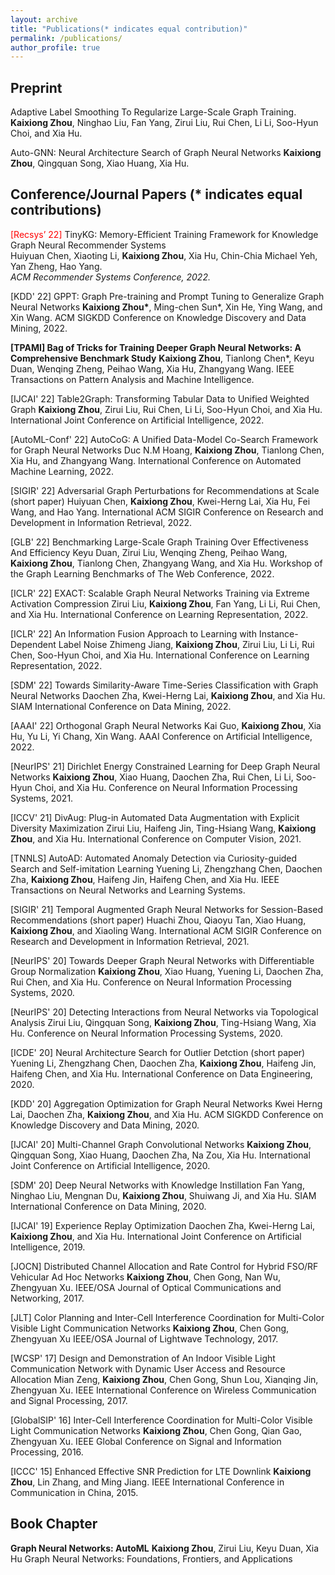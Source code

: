 ```yaml
---
layout: archive
title: "Publications(* indicates equal contribution)"
permalink: /publications/
author_profile: true
---
```


## Preprint
Adaptive Label Smoothing To Regularize Large-Scale Graph Training.
<b>Kaixiong Zhou</b>, Ninghao Liu, Fan Yang, Zirui Liu, Rui Chen, Li Li, Soo-Hyun Choi, and Xia Hu.

Auto-GNN: Neural Architecture Search of Graph Neural Networks
<b>Kaixiong Zhou</b>, Qingquan Song, Xiao Huang, Xia Hu.


## Conference/Journal Papers (* indicates equal contributions)
<p><font color="red">[Recsys’ 22]</font> TinyKG: Memory-Efficient Training Framework for Knowledge Graph Neural Recommender
Systems<br>
Huiyuan Chen, Xiaoting Li, <b>Kaixiong Zhou</b>, Xia Hu, Chin-Chia Michael Yeh, Yan Zheng, Hao Yang.<br>
<i>ACM Recommender Systems Conference, 2022.</i></p>

[KDD' 22] GPPT: Graph Pre-training and Prompt Tuning to Generalize Graph Neural Networks
<b>Kaixiong Zhou*</b>, Ming-chen Sun*, Xin He,  Ying Wang, and Xin Wang.
ACM SIGKDD Conference on Knowledge Discovery and Data Mining, 2022.

<b>[TPAMI] Bag of Tricks for Training Deeper Graph Neural Networks: A Comprehensive Benchmark Study</b>
<b>Kaixiong Zhou</b>, Tianlong Chen*, Keyu Duan, Wenqing Zheng, Peihao Wang, Xia Hu, Zhangyang Wang.
IEEE Transactions on Pattern Analysis and Machine Intelligence.

[IJCAI' 22] Table2Graph: Transforming Tabular Data to Unified Weighted Graph</b>
<b>Kaixiong Zhou</b>, Zirui Liu, Rui Chen, Li Li, Soo-Hyun Choi, and Xia Hu.
International Joint Conference on Artificial Intelligence, 2022.

[AutoML-Conf' 22] AutoCoG: A Unified Data-Model Co-Search Framework for Graph Neural Networks</b>
Duc N.M Hoang, <b>Kaixiong Zhou</b>, Tianlong Chen, Xia Hu, and Zhangyang Wang.
International Conference on Automated Machine Learning, 2022.

[SIGIR' 22] Adversarial Graph Perturbations for Recommendations at Scale (short paper)</b>
Huiyuan Chen, <b>Kaixiong Zhou</b>, Kwei-Herng Lai, Xia Hu, Fei Wang, and Hao Yang.
International ACM SIGIR Conference on Research and Development in Information Retrieval, 2022.

[GLB' 22] Benchmarking Large-Scale Graph Training Over Effectiveness And Efficiency</b>
Keyu Duan, Zirui Liu, Wenqing Zheng, Peihao Wang, <b>Kaixiong Zhou</b>, Tianlong Chen, Zhangyang Wang, and Xia Hu.
Workshop of the Graph Learning Benchmarks of The Web Conference, 2022.

[ICLR' 22] EXACT: Scalable Graph Neural Networks Training via Extreme Activation Compression</b>
Zirui Liu, <b>Kaixiong Zhou</b>, Fan Yang, Li Li, Rui Chen, and Xia Hu.
International Conference on Learning Representation, 2022.

[ICLR' 22] An Information Fusion Approach to Learning with Instance-Dependent Label Noise</b>
Zhimeng Jiang, <b>Kaixiong Zhou</b>, Zirui Liu, Li Li, Rui Chen, Soo-Hyun Choi, and Xia Hu.
International Conference on Learning Representation, 2022.

[SDM' 22] Towards Similarity-Aware Time-Series Classification with Graph Neural Networks</b>
Daochen Zha, Kwei-Herng Lai, <b>Kaixiong Zhou</b>, and Xia Hu.
SIAM International Conference on Data Mining, 2022.

[AAAI' 22] Orthogonal Graph Neural Networks</b>
Kai Guo, <b>Kaixiong Zhou</b>, Xia Hu, Yu Li, Yi Chang, Xin Wang.
AAAI Conference on Artificial Intelligence, 2022.

[NeurIPS' 21] Dirichlet Energy Constrained Learning for Deep Graph Neural Networks</b>
<b>Kaixiong Zhou</b>, Xiao Huang,  Daochen Zha, Rui Chen, Li Li, Soo-Hyun Choi, and Xia Hu.
Conference on Neural Information Processing Systems, 2021.

[ICCV' 21] DivAug: Plug-in Automated Data Augmentation with Explicit Diversity Maximization</b>
Zirui Liu, Haifeng Jin, Ting-Hsiang Wang, <b>Kaixiong Zhou</b>, and Xia Hu.
International Conference on Computer Vision, 2021.

[TNNLS] AutoAD: Automated Anomaly Detection via Curiosity-guided Search and Self-imitation Learning</b>
Yuening Li, Zhengzhang Chen, Daochen Zha, <b>Kaixiong Zhou</b>, Haifeng Jin, Haifeng Chen, and Xia Hu.
IEEE Transactions on Neural Networks and Learning Systems.

[SIGIR' 21] Temporal Augmented Graph Neural Networks for Session-Based Recommendations (short paper)</b>
Huachi Zhou, Qiaoyu Tan, Xiao Huang, <b>Kaixiong Zhou</b>, and Xiaoling Wang.
International ACM SIGIR Conference on Research and Development in Information Retrieval, 2021.

[NeurIPS' 20] Towards Deeper Graph Neural Networks with Differentiable Group Normalization</b>
<b>Kaixiong Zhou</b>, Xiao Huang, Yuening Li, Daochen Zha, Rui Chen, and Xia Hu.
Conference on Neural Information Processing Systems, 2020.

[NeurIPS' 20] Detecting Interactions from Neural Networks via Topological Analysis</b>
Zirui Liu, Qingquan Song, <b>Kaixiong Zhou</b>, Ting-Hsiang Wang, Xia Hu.
Conference on Neural Information Processing Systems, 2020.

[ICDE' 20] Neural Architecture Search for Outlier Detction (short paper)</b>
Yuening Li, Zhengzhang Chen, Daochen Zha, <b>Kaixiong Zhou</b>, Haifeng Jin, Haifeng Chen, and Xia Hu.
International Conference on Data Engineering, 2020.

[KDD' 20] Aggregation Optimization for Graph Neural Networks</b>
Kwei Herng Lai, Daochen Zha, <b>Kaixiong Zhou</b>, and Xia Hu.
ACM SIGKDD Conference on Knowledge Discovery and Data Mining, 2020.

[IJCAI' 20] Multi-Channel Graph Convolutional Networks</b>
<b>Kaixiong Zhou</b>, Qingquan Song, Xiao Huang, Daochen Zha, Na Zou, Xia Hu.
International Joint Conference on Artificial Intelligence, 2020.

[SDM' 20] Deep Neural Networks with Knowledge Instillation</b>
Fan Yang, Ninghao Liu, Mengnan Du, <b>Kaixiong Zhou</b>, Shuiwang Ji, and Xia Hu.
SIAM International Conference on Data Mining, 2020.

[IJCAI' 19] Experience Replay Optimization</b>
Daochen Zha, Kwei-Herng Lai, <b>Kaixiong Zhou</b>, and Xia Hu.
International Joint Conference on Artificial Intelligence, 2019.

[JOCN] Distributed Channel Allocation and Rate Control for Hybrid FSO/RF Vehicular Ad Hoc Networks</b>
<b>Kaixiong Zhou</b>, Chen Gong, Nan Wu, Zhengyuan Xu.
IEEE/OSA Journal of Optical Communications and Networking, 2017.

[JLT] Color Planning and Inter-Cell Interference Coordination for Multi-Color Visible Light Communication Networks</b>
<b>Kaixiong Zhou</b>, Chen Gong, Zhengyuan Xu
IEEE/OSA Journal of Lightwave Technology, 2017.


[WCSP' 17] Design and Demonstration of An Indoor Visible Light Communication Network with Dynamic User Access and Resource Allocation</b>
Mian Zeng, <b>Kaixiong Zhou</b>, Chen Gong, Shun Lou, Xianqing Jin, Zhengyuan Xu.
IEEE International Conference on Wireless Communication and Signal Processing, 2017. 

[GlobalSIP' 16] Inter-Cell Interference Coordination for Multi-Color Visible Light Communication Networks</b>
<b>Kaixiong Zhou</b>, Chen Gong, Qian Gao, Zhengyuan Xu.
IEEE Global Conference on Signal and Information Processing, 2016. 

[ICCC' 15] Enhanced Effective SNR Prediction for LTE Downlink</b>
<b>Kaixiong Zhou</b>, Lin Zhang, and Ming Jiang.
IEEE International Conference in Communication in China, 2015.

## Book Chapter
<b>Graph Neural Networks: AutoML</b>
<b>Kaixiong Zhou</b>, Zirui Liu, Keyu Duan, Xia Hu
Graph Neural Networks: Foundations, Frontiers, and Applications